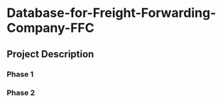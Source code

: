 # **Database-for-Freight-Forwarding-Company-FFC**

## **Project Description**

### **Phase 1**


### **Phase 2**

